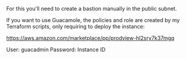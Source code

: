 For this you'll need to create a bastion manually in the public subnet.

If you want to use Guacamole, the policies and role are created by my Terraform scripts, only requiring to deploy the instance:

https://aws.amazon.com/marketplace/pp/prodview-hl2sry7k37mgq

User: guacadmin
Password: Instance ID
